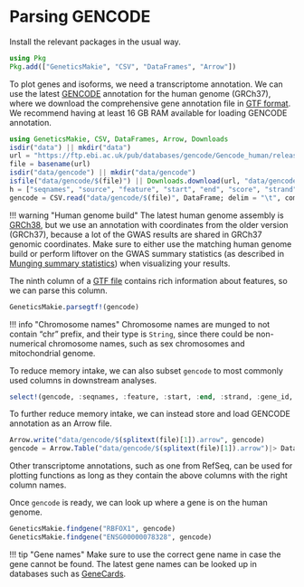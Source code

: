 # Parsing GENCODE

Install the relevant packages in the usual way.
```julia
using Pkg
Pkg.add(["GeneticsMakie", "CSV", "DataFrames", "Arrow"])
```

To plot genes and isoforms, we need a transcriptome annotation. We can use 
the latest [GENCODE](https://www.gencodegenes.org/human/) annotation for 
the human genome (GRCh37), where we download the comprehensive 
gene annotation file in [GTF format](https://www.gencodegenes.org/pages/data_format.html).
We recommend having at least 16 GB RAM available for loading GENCODE annotation.

```julia
using GeneticsMakie, CSV, DataFrames, Arrow, Downloads
isdir("data") || mkdir("data")
url = "https://ftp.ebi.ac.uk/pub/databases/gencode/Gencode_human/release_39/GRCh37_mapping/gencode.v39lift37.annotation.gtf.gz"
file = basename(url)
isdir("data/gencode") || mkdir("data/gencode")
isfile("data/gencode/$(file)") || Downloads.download(url, "data/gencode/$(file)")
h = ["seqnames", "source", "feature", "start", "end", "score", "strand", "phase", "info"]
gencode = CSV.read("data/gencode/$(file)", DataFrame; delim = "\t", comment = "#", header = h)
```

!!! warning "Human genome build"
    The latest human genome assembly is [GRCh38](https://www.ncbi.nlm.nih.gov/grc/human/data?asm=GRCh38.p14), but we use an annotation with coordinates 
    from the older version (GRCh37), because a lot of the GWAS results are shared in 
    GRCh37 genomic coordinates. Make sure to either use the matching human genome 
    build or perform liftover on the GWAS summary statistics (as described in 
    [Munging summary statistics](@ref)) when visualizing your results. 

The ninth column of a [GTF file](https://www.gencodegenes.org/pages/data_format.html) 
contains rich information about features, so we can parse this column.
```julia
GeneticsMakie.parsegtf!(gencode)
```

!!! info "Chromosome names"
    Chromosome names are munged to not contain “chr” prefix, and their type is `String`,
    since there could be non-numerical chromosome names, such as sex chromosomes and mitochondrial genome.

To reduce memory intake, we can also subset `gencode` to most commonly used columns
in downstream analyses.
```julia
select!(gencode, :seqnames, :feature, :start, :end, :strand, :gene_id, :gene_name, :gene_type, :transcript_id)
```

To further reduce memory intake, we can instead store and load GENCODE annotation as an Arrow file. 
```julia
Arrow.write("data/gencode/$(splitext(file)[1]).arrow", gencode)
gencode = Arrow.Table("data/gencode/$(splitext(file)[1]).arrow")|> DataFrame
```

Other transcriptome annotations, such as one from RefSeq, can be used for plotting functions 
as long as they contain the above columns with the right column names.

Once `gencode` is ready, we can look up where a gene is on the human genome.
```julia
GeneticsMakie.findgene("RBFOX1", gencode)
GeneticsMakie.findgene("ENSG00000078328", gencode)
```

!!! tip "Gene names"
    Make sure to use the correct gene name in case the gene cannot be found.
    The latest gene names can be looked up in databases such as [GeneCards](https://www.genecards.org/).
